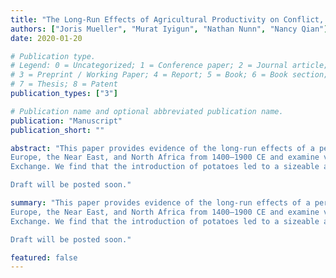 ```yaml
---
title: "The Long-Run Effects of Agricultural Productivity on Conflict, 1400–1900"
authors: ["Joris Mueller", "Murat Iyigun", "Nathan Nunn", "Nancy Qian"]
date: 2020-01-20

# Publication type.
# Legend: 0 = Uncategorized; 1 = Conference paper; 2 = Journal article;
# 3 = Preprint / Working Paper; 4 = Report; 5 = Book; 6 = Book section;
# 7 = Thesis; 8 = Patent
publication_types: ["3"]

# Publication name and optional abbreviated publication name.
publication: "Manuscript"
publication_short: ""

abstract: "This paper provides evidence of the long-run effects of a permanent increase in agricultural productivity on conflict. We construct a newly digitized and geo-referenced dataset of battles in
Europe, the Near East, and North Africa from 1400–1900 CE and examine variation in agricultural productivity due to the introduction of potatoes from the Americas to the Old World after the Columbian
Exchange. We find that the introduction of potatoes led to a sizeable and permanent reduction in conflict.

Draft will be posted soon."

summary: "This paper provides evidence of the long-run effects of a permanent increase in agricultural productivity on conflict. We construct a newly digitized and geo-referenced dataset of battles in
Europe, the Near East, and North Africa from 1400–1900 CE and examine variation in agricultural productivity due to the introduction of potatoes from the Americas to the Old World after the Columbian
Exchange. We find that the introduction of potatoes led to a sizeable and permanent reduction in conflict.

Draft will be posted soon."

featured: false
---
```

